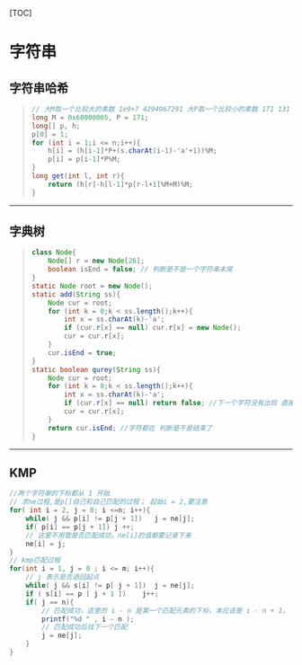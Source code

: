 [TOC]

# 字符串

## 字符串哈希

> ```java
> // 大M取一个比较大的素数 1e9+7 4294967291 大P取一个比较小的素数 171 131
> long M = 0x60000005, P = 171;
> long[] p, h;
> p[0] = 1;
> for (int i = 1;i <= n;i++){
>     h[i] = (h[i-1]*P+(s.charAt(i-1)-'a'+1))%M;
>     p[i] = p[i-1]*P%M;
> }
> long get(int l, int r){
>     return (h[r]-h[l-1]*p[r-l+1]%M+M)%M;
> }
> ```

---

## 字典树

> ```java
> class Node{
>     Node[] r = new Node[26];
>     boolean isEnd = false; // 判断是不是一个字符串末尾
> }
> static Node root = new Node();
> static add(String ss){
>     Node cur = root;
>     for (int k = 0;k < ss.length();k++){
>         int x = ss.charAt(k)-'a';
>         if (cur.r[x] == null) cur.r[x] = new Node();
>         cur = cur.r[x];
>     }
>     cur.isEnd = true;
> }
> static boolean qurey(String ss){
>     Node cur = root;
>     for (int k = 0;k < ss.length();k++){
>         int x = ss.charAt(k)-'a';
>         if (cur.r[x] == null) return false; //下一个字符没有出现 直接false
>         cur = cur.r[x];
>     }
>     return cur.isEnd; //字符都在 判断是不是结束了
> }
> ```
>

---

## KMP

```java
//两个字符串的下标都从 1 开始
// 求ne过程,是p[]自己和自己匹配的过程； 起始i = 2,要注意
for( int i = 2, j = 0; i <=n; i++){
    while( j && p[i] != p[j + 1])   j = ne[j];
    if( p[i] == p[j + 1]) j ++;
    // 这里不用管是否匹配成功，ne[i]的值都要记录下来
    ne[i] = j;
}
// kmp匹配过程 
for(int i = 1, j = 0 ; i <= m; i++){
    // j 表示是否退回起点
    while( j && s[i] != p[ j + 1])  j = ne[j];
    if ( s[i] == p [ j + 1 ])    j++;
    if( j == n){
        // 匹配成功，这里的 i - n 是第一个匹配元素的下标，本应该是 i - n + 1， 由于数组是从1开始计数，所以为 i - n
        printf("%d " , i - n );
        // 匹配成功后找下一个匹配
        j = ne[j];
    }
}
```

